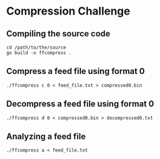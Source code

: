 # Compression Challenge

## Compiling the source code

```
cd /path/to/the/source
go build -o ffcompress .
```

## Compress a feed file using format 0

```
./ffcompress c 0 < feed_file.txt > compressed0.bin
```

## Decompress a feed file using format 0

```
./ffcompress d 0 < compressed0.bin > decompressed0.txt
```

## Analyzing a feed file

```
./ffcompress a < feed_file.txt
```
